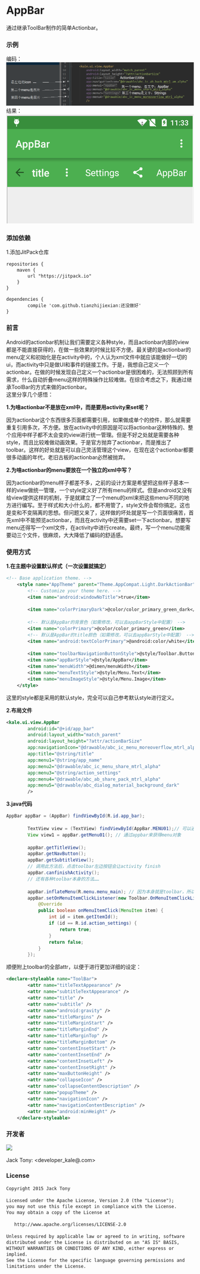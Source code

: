 # AppBar
通过继承ToolBar制作的简单Actionbar。

### 示例   
编码：
![](./screenshot/code.png)  
结果：  
![](./screenshot/preview.png)
### 添加依赖
1.添加JitPack仓库
  
```  
repositories {
	maven {
		url "https://jitpack.io"
	}
}
```   
```  
dependencies {
		compile 'com.github.tianzhijiexian:还没做好'
}    
```  

### 前言  
Android的actionbar机制让我们需要定义各种style，而且actionbar内部的view都是不能直接获得的，在做一些效果的时候比较不方便。最关键的是actionbar的menu定义和初始化是在activity中的，个人认为xml文件中就应该能做好一切的ui，而activity中只是做UI和事件的链接工作。于是，我想自己定义一个actionbar。在做的时候发现自己定义一个actionbar是很困难的，无法照顾到所有需求，什么自动折叠menu这样的特殊操作比较难做。在综合考虑之下，我通过继承ToolBar的方式来做的actionbar。  
这里分享几个感悟：  

**1.为啥actionbar不是放在xml中，而是要用activity来set呢？**  

 因为actionbar这个东西很多页面都需要引用，如果做成单个的控件，那么就需要重复引用多次，不方便。放在activity中的原因是可以将actionbar这种特殊的、整个应用中样子都不太会变的view进行统一管理。但是不好之处就是需要各种style，而且比较难做动画效果。于是官方抛弃了actionbar，而是推出了toolbar。这样的好处就是可以自己灵活管理这个view，在现在这个actionbar都要很多动画的年代，老旧古板的actionbar必然被抛弃。  

**2.为啥actionbar的menu要放在一个独立的xml中写？**  

因为actionbar的menu样子都差不多，之前的设计方案是希望把这些样子基本一样的view做统一管理，一个style定义好了所有menu的样式。但是android又没有给view提供这样的机制，于是就建立了一个menu的xml来把这些menu不同的地方进行编写。至于样式和大小什么的，都不用管了，style文件会帮你搞定。这也是变和不变隔离的思想。但问题又来了，这样做的坏处就是写一个页面很痛苦，首先xml中不能预览actionbar，而且在activity中还需要set一下actionbar。想要写menu还得写一个xml文件，在activity中进行create。最终，写一个menu功能需要动三个文件，很麻烦，大大降低了编码的舒适感。  

### 使用方式   
**1.在主题中设置默认样式（一次设置就搞定）**
```XML   
<!-- Base application theme. -->
    <style name="AppTheme" parent="Theme.AppCompat.Light.DarkActionBar">
        <!-- Customize your theme here. -->
        <item name="android:windowNoTitle">true</item>
        
        <item name="colorPrimaryDark">@color/color_primary_green_dark</item>
        
        <!-- 默认是AppBar的背景色（如需修改，可以去appBarStyle中配置） -->
        <item name="colorPrimary">@color/color_primary_green</item>
        <!-- 默认是AppBar的title颜色（如需修改，可以去appBarStyle中配置） -->
        <item name="android:textColorPrimary">@android:color/white</item> 
        
        <item name="toolbarNavigationButtonStyle">@style/Toolbar.Button.Navigation</item>
        <item name="appBarStyle">@style/AppBar</item>
        <item name="menuWidth">@dimen/menuWidth</item>
        <item name="menuTextStyle">@style/Menu.Text</item>
        <item name="menuImageStyle">@style/Menu.Image</item>
    </style>
```  
这里的style都是采用的默认style，完全可以自己参考默认style进行定义。

**2.布局文件**  
```XML  
<kale.ui.view.AppBar
        android:id="@+id/app_bar"
        android:layout_width="match_parent"
        android:layout_height="?attr/actionBarSize"
        app:navigationIcon="@drawable/abc_ic_menu_moreoverflow_mtrl_alpha"
        app:title="@string/title"
        app:menu1="@string/app_name"
        app:menu2="@drawable/abc_ic_menu_share_mtrl_alpha"
        app:menu3="@string/action_settings"
        app:menu4="@drawable/abc_ab_share_pack_mtrl_alpha"
        app:menu5="@drawable/abc_dialog_material_background_dark"
        />
```  

**3.java代码**
```JAVA  
AppBar appBar = (AppBar) findViewById(R.id.app_bar);

        TextView view = (TextView) findViewById(AppBar.MENU01);// 可以通过id直接找到meu控件
        View view1 = appBar.getMenu01(); // 通过appbar来获得menu对象

        appBar.getTitleView();
        appBar.getNavButton();
        appBar.getSubtitleView();
        // 调用此方法后，点击toolbar左边按钮会让activity finish
        appBar.canfinishActivity();
        // 还有各种toolbar本身的方法……

        appBar.inflateMenu(R.menu.menu_main); // 因为本身就是toolbar，所以仍旧可以装入menu资源
        appBar.setOnMenuItemClickListener(new Toolbar.OnMenuItemClickListener() {
            @Override
            public boolean onMenuItemClick(MenuItem item) {
                int id = item.getItemId();
                if (id == R.id.action_settings) {
                    return true;
                }
                return false;
            }
        });
```  
顺便附上toolbar的全部attr，以便于进行更加详细的设定：  
```XML
<declare-styleable name="ToolBar">
        <attr name="titleTextAppearance" />
        <attr name="subtitleTextAppearance" />
        <attr name="title" />
        <attr name="subtitle" />
        <attr name="android:gravity" />
        <attr name="titleMargins" />
        <attr name="titleMarginStart" />
        <attr name="titleMarginEnd" />
        <attr name="titleMarginTop" />
        <attr name="titleMarginBottom" />
        <attr name="contentInsetStart" />
        <attr name="contentInsetEnd" />
        <attr name="contentInsetLeft" />
        <attr name="contentInsetRight" />
        <attr name="maxButtonHeight" />
        <attr name="collapseIcon" />
        <attr name="collapseContentDescription" />
        <attr name="popupTheme" />
        <attr name="navigationIcon" />
        <attr name="navigationContentDescription" />
        <attr name="android:minHeight" />
    </declare-styleable>  
```   

### 开发者
![](https://avatars3.githubusercontent.com/u/9552155?v=3&s=460)

Jack Tony: <developer_kale@.com>  


### License

    Copyright 2015 Jack Tony

    Licensed under the Apache License, Version 2.0 (the "License");
    you may not use this file except in compliance with the License.
    You may obtain a copy of the License at

       http://www.apache.org/licenses/LICENSE-2.0

    Unless required by applicable law or agreed to in writing, software
    distributed under the License is distributed on an "AS IS" BASIS,
    WITHOUT WARRANTIES OR CONDITIONS OF ANY KIND, either express or implied.
    See the License for the specific language governing permissions and
    limitations under the License.

 

